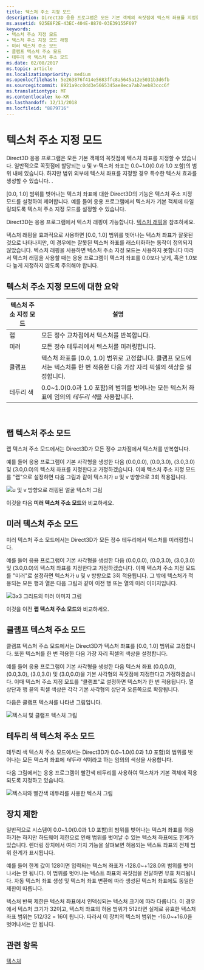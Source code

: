 ```yaml
---
title: 텍스처 주소 지정 모드
description: Direct3D 응용 프로그램은 모든 기본 객체의 꼭짓점에 텍스처 좌표를 지정할 수 있습니다.
ms.assetid: 925E8F2E-43EC-404E-8870-03E39155F697
keywords:
- 텍스처 주소 지정 모드
- 텍스처 주소 지정 모드 래핑
- 미러 텍스처 주소 모드
- 클램프 텍스처 주소 모드
- 테두리 색 텍스처 주소 모드
ms.date: 02/08/2017
ms.topic: article
ms.localizationpriority: medium
ms.openlocfilehash: 5e263876f414e5683ffc8a5645a12e5031b3d6fb
ms.sourcegitcommit: 8921a9cc0dd3e5665345ae8eca7ab7aeb83ccc6f
ms.translationtype: MT
ms.contentlocale: ko-KR
ms.lasthandoff: 12/11/2018
ms.locfileid: "8879716"
---
```

# <a name="texture-addressing-modes"></a>텍스처 주소 지정 모드


Direct3D 응용 프로그램은 모든 기본 객체의 꼭짓점에 텍스처 좌표를 지정할 수 있습니다. 일반적으로 꼭짓점에 할당되는 u 및 v-텍스처 좌표는 0.0~1.0(0.0과 1.0 포함)의 범위 내에 있습니다. 하지만 범위 외부에 텍스처 좌표를 지정할 경우 특수한 텍스처 효과를 생성할 수 있습니다. .

\[0.0, 1.0\] 범위를 벗어나는 텍스처 좌표에 대한 Direct3D의 기능은 텍스처 주소 지정 모드를 설정하여 제어합니다. 예를 들어 응용 프로그램에서 텍스처가 기본 객체에 타일링되도록 텍스처 주소 지정 모드를 설정할 수 있습니다.

Direct3D는 응용 프로그램에서 텍스처 래핑이 가능합니다. [텍스처 래핑](texture-wrapping.md)을 참조하세요.

텍스처 래핑을 효과적으로 사용하면 \[0.0, 1.0\] 범위를 벗어나는 텍스처 좌표가 잘못된 것으로 나타나지만, 이 경우에는 잘못된 텍스처 좌표를 래스터화하는 동작이 정의되지 않았습니다. 텍스처 래핑을 사용하면 텍스처 주소 지정 모드는 사용하지 못합니다 따라서 텍스처 래핑을 사용할 때는 응용 프로그램이 텍스처 좌표를 0.0보다 낮게, 혹은 1.0보다 높게 지정하지 않도록 주의해야 합니다.

## <a name="span-idsummaryofthetextureaddressingmodesspanspan-idsummaryofthetextureaddressingmodesspanspan-idsummaryofthetextureaddressingmodesspansummary-of-the-texture-addressing-modes"></a><span id="Summary_of_the_texture_addressing_modes"></span><span id="summary_of_the_texture_addressing_modes"></span><span id="SUMMARY_OF_THE_TEXTURE_ADDRESSING_MODES"></span>텍스처 주소 지정 모드에 대한 요약


| 텍스처 주소 지정 모드 | 설명                                                                                                                           |
|-------------------------|---------------------------------------------------------------------------------------------------------------------------------------|
| 랩                    | 모든 정수 교차점에서 텍스처를 반복합니다.                                                                                        |
| 미러                  | 모든 정수 테두리에서 텍스처를 미러링합니다.                                                                                        |
| 클램프                   | 텍스처 좌표를 \[0.0, 1.0\] 범위로 고정합니다. 클램프 모드에서는 텍스처를 한 번 적용한 다음 가장 자리 픽셀의 색상을 설정합니다. |
| 테두리 색            | 0.0~1.0(0.0과 1.0 포함)의 범위를 벗어나는 모든 텍스처 좌표에 임의의 *테두리 색*을 사용합니다.                         |

 

## <a name="span-idwraptextureaddressmodespanspan-idwraptextureaddressmodespanspan-idwraptextureaddressmodespanwrap-texture-address-mode"></a><span id="Wrap_texture_address_mode"></span><span id="wrap_texture_address_mode"></span><span id="WRAP_TEXTURE_ADDRESS_MODE"></span>랩 텍스처 주소 모드


랩 텍스처 주소 모드에서는 Direct3D가 모든 정수 교차점에서 텍스처를 반복합니다.

예를 들어 응용 프로그램이 기본 사각형을 생성한 다음 (0.0,0.0), (0.0,3.0), (3.0,3.0) 및 (3.0,0.0)의 텍스처 좌표를 지정한다고 가정하겠습니다. 이때 텍스처 주소 지정 모드를 "랩"으로 설정하면 다음 그림과 같이 텍스처가 u 및 v 방향으로 3회 적용됩니다.

![u 및 v 방향으로 래핑된 얼굴 텍스처 그림](images/wrap.png)

이것을 다음 **미러 텍스처 주소 모드**와 비교하세요.

## <a name="span-idmirrortextureaddressmodespanspan-idmirrortextureaddressmodespanspan-idmirrortextureaddressmodespanmirror-texture-address-mode"></a><span id="Mirror_texture_address_mode"></span><span id="mirror_texture_address_mode"></span><span id="MIRROR_TEXTURE_ADDRESS_MODE"></span>미러 텍스처 주소 모드


미러 텍스처 주소 모드에서는 Direct3D가 모든 정수 테두리에서 텍스처를 미러링합니다.

예를 들어 응용 프로그램이 기본 사각형을 생성한 다음 (0.0,0.0), (0.0,3.0), (3.0,3.0) 및 (3.0,0.0)의 텍스처 좌표를 지정한다고 가정하겠습니다. 이때 텍스처 주소 지정 모드를 "미러"로 설정하면 텍스처가 u 및 v 방향으로 3회 적용됩니다. 그 밖에 텍스처가 적용되는 모든 행과 열은 다음 그림과 같이 이전 행 또는 열의 미러 이미지입니다.

![3x3 그리드의 미러 이미지 그림](images/mirror.png)

이것을 이전 **랩 텍스처 주소 모드**와 비교하세요.

## <a name="span-idclamptextureaddressmodespanspan-idclamptextureaddressmodespanspan-idclamptextureaddressmodespanclamp-texture-address-mode"></a><span id="Clamp_texture_address_mode"></span><span id="clamp_texture_address_mode"></span><span id="CLAMP_TEXTURE_ADDRESS_MODE"></span>클램프 텍스처 주소 모드


클램프 텍스처 주소 모드에서는 Direct3D가 텍스처 좌표를 \[0.0, 1.0\] 범위로 고정합니다. 또한 텍스처를 한 번 적용한 다음 가장 자리 픽셀의 색상을 설정합니다.

예를 들어 응용 프로그램이 기본 사각형을 생성한 다음 텍스처 좌표 (0.0,0.0), (0.0,3.0), (3.0,3.0) 및 (3.0,0.0)을 기본 사각형의 꼭짓점에 지정한다고 가정하겠습니다. 이때 텍스처 주소 지정 모드를 "클램프"로 설정하면 텍스처가 한 번 적용됩니다. 열 상단과 행 끝의 픽셀 색상은 각각 기본 사각형의 상단과 오른쪽으로 확장됩니다.

다음은 클램프 텍스처를 나타낸 그림입니다.

![텍스처 및 클램프 텍스처 그림](images/clamp.png)

## <a name="span-idbordercolortextureaddressmodespanspan-idbordercolortextureaddressmodespanspan-idbordercolortextureaddressmodespanborder-color-texture-address-mode"></a><span id="Border_Color_texture_address_mode"></span><span id="border_color_texture_address_mode"></span><span id="BORDER_COLOR_TEXTURE_ADDRESS_MODE"></span>테두리 색 텍스처 주소 모드


테두리 색 텍스처 주소 모드에서는 Direct3D가 0.0~1.0(0.0과 1.0 포함)의 범위를 벗어나는 모든 텍스처 좌표에 *테두리 색*이라고 하는 임의의 색상을 사용합니다.

다음 그림에서는 응용 프로그램이 빨간색 테두리를 사용하여 텍스처가 기본 객체에 적용되도록 지정하고 있습니다.

![텍스처와 빨간색 테두리를 사용한 텍스처 그림](images/border.png)

## <a name="span-iddevicelimitationsspanspan-iddevicelimitationsspanspan-iddevicelimitationsspandevice-limitations"></a><span id="Device_Limitations"></span><span id="device_limitations"></span><span id="DEVICE_LIMITATIONS"></span>장치 제한


일반적으로 시스템이 0.0~1.0(0.0과 1.0 포함)의 범위를 벗어나는 텍스처 좌표를 허용하기는 하지만 하드웨어 제한으로 인해 범위를 벗어날 수 있는 텍스처 좌표에도 한계가 있습니다. 렌더링 장치에서 여러 가지 기능을 살펴보면 허용되는 텍스트 좌표의 전체 범위 한계가 표시됩니다.

예를 들어 한계 값이 128이면 입력되는 텍스처 좌표가 -128.0~+128.0의 범위를 벗어나서는 안 됩니다. 이 범위를 벗어나는 텍스트 좌표의 꼭짓점을 전달하면 무효 처리됩니다. 자동 텍스처 좌표 생성 및 텍스처 좌표 변환에 따라 생성된 텍스처 좌표에도 동일한 제한이 따릅니다.

텍스처 반복 제한은 텍스처 좌표에서 인덱싱되는 텍스처 크기에 따라 다릅니다. 이 경우에서 텍스처 크기가 32이고, 텍스처 좌표의 허용 범위가 512라면 실제로 유효한 텍스처 좌표 범위는 512/32 = 16이 됩니다. 따라서 이 장치의 텍스처 범위는 -16.0~+16.0을 벗어나서는 안 됩니다.

## <a name="span-idrelated-topicsspanrelated-topics"></a><span id="related-topics"></span>관련 항목


[텍스처](textures.md)

 

 




